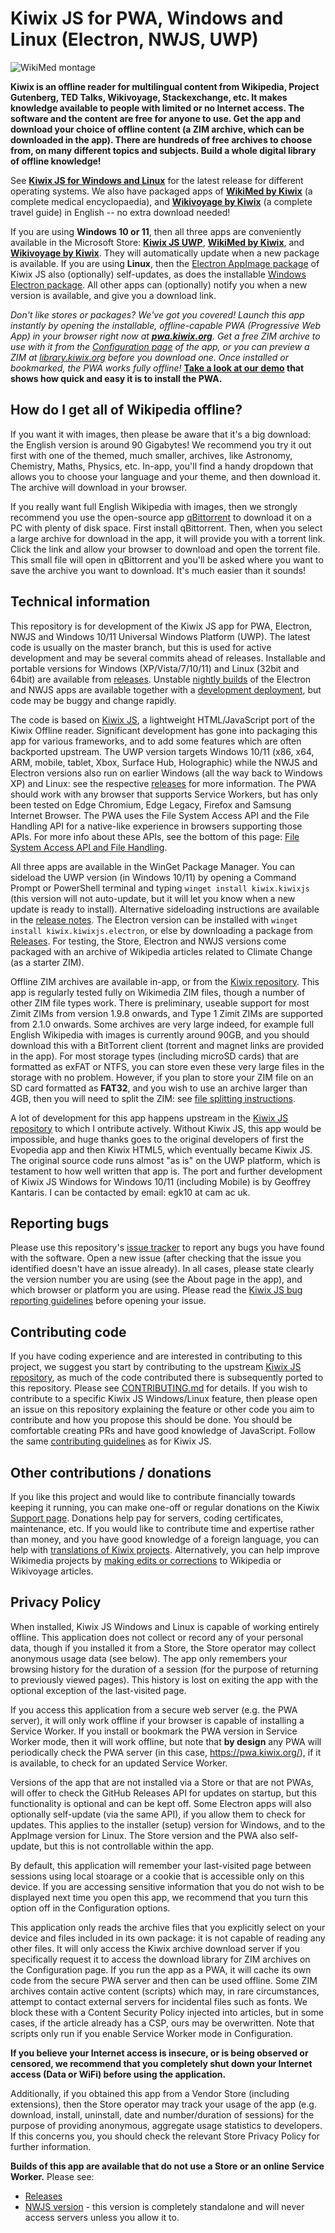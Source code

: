 # Kiwix JS for PWA, Windows and Linux (Electron, NWJS, UWP)

![WikiMed montage](https://user-images.githubusercontent.com/4304337/182706203-eca53649-8dea-44b9-ac4a-b08cc05c4252.png)

**Kiwix is an offline reader for multilingual content from Wikipedia, Project Gutenberg, TED Talks, Wikivoyage, Stackexchange, etc. It
makes knowledge available to people with limited or no Internet access. The software and the content are free for anyone to use.
Get the app and download your choice of offline content (a ZIM archive, which can be downloaded in the app). There are hundreds of free
archives to choose from, on many different topics and subjects. Build a whole digital library of offline knowledge!** 

See **[Kiwix JS for Windows and Linux](https://kiwix.github.io/kiwix-js-windows/kiwix-js-uwp.html)** for the latest release for different
operating systems. We also have packaged apps of **[WikiMed by Kiwix](https://kiwix.github.io/kiwix-js-windows/wikimed-uwp.html)** (a
complete medical encyclopaedia), and **[Wikivoyage by Kiwix](https://kiwix.github.io/kiwix-js-windows/wikivoyage-uwp.html)** (a complete
travel guide) in English -- no extra download needed!

If you are using **Windows 10 or 11**, then all three apps are conveniently available in the Microsoft Store:
**[Kiwix JS UWP](https://www.microsoft.com/store/apps/9P8SLZ4J979J)**,
**[WikiMed by Kiwix](https://www.microsoft.com/store/apps/9PHJSNP1CZ8J)**,
and **[Wikivoyage by Kiwix](https://www.microsoft.com/store/apps/9N5SB90Q4JBJ)**. They will automatically update when a new package is
available. If you are using **Linux**, then the
[Electron AppImage package](http://kiwix.github.io/kiwix-js-windows/kiwix-js-electron.html) of Kiwix JS also (optionally) self-updates,
as does the installable [Windows Electron package](http://kiwix.github.io/kiwix-js-windows/kiwix-js-electron.html). All other apps can
(optionally) notify you when a new version is available, and give you a download link.

*Don't like stores or packages? We've got you covered! Launch this app instantly by opening the installable, offline-capable PWA
(Progressive Web App) in your browser right now at **[pwa.kiwix.org](https://pwa.kiwix.org/)**. Get a free ZIM archive to use with it
from the [Configuration page](https://pwa.kiwix.org/www/index.html#downloads) of the app, or you can preview a ZIM at
[library.kiwix.org](https://library.kiwix.org) before you download one. Once installed or bookmarked, the PWA works fully offline!*
**[Take a look at our demo](screenshots/Install-PWA.md) that shows how quick and easy it is to install the PWA.**

## How do I get all of Wikipedia offline?

If you want it with images, then please be aware that it's a big download: the English version is around 90 Gigabytes! We recommend you
try it out first with one of the themed, much smaller, archives, like Astronomy, Chemistry, Maths, Physics, etc. In-app, you'll find a
handy dropdown that allows you to choose your language and your theme, and then download it. The archive will download in your browser.

If you really want full English Wikipedia with images, then we strongly recommend you use the open-source app
[qBittorrent](https://www.qbittorrent.org/) to download it on a PC with plenty of disk space. First install qBittorrent. Then, when you
select a large archive for download in the app, it will provide you with a torrent link. Click the link and allow your browser to
download and open the torrent file. This small file will open in qBittorrent and you'll be asked where you want to save the archive you
want to download. It's much easier than it sounds!

## Technical information

This repository is for development of the Kiwix JS app for PWA, Electron, NWJS and Windows 10/11 Universal Windows Platform (UWP).
The latest code is usually on the master branch, but this is used for active development and may be several commits ahead of releases.
Installable and portable versions for Windows (XP/Vista/7/10/11) and Linux (32bit and 64bit) are available from
[releases](https://github.com/kiwix/kiwix-js-windows/releases/). Unstable [nightly builds](https://download.kiwix.org/nightly/) of the
Electron and NWJS apps are available together with a [development deployment](https://kiwix.github.io/kiwix-js-windows/), but code may be
buggy and change rapidly.

The code is based on [Kiwix JS](https://github.com/kiwix/kiwix-js), a lightweight HTML/JavaScript port of the Kiwix Offline reader.
Significant development has gone into packaging this app for various frameworks, and to add some features which are often backported
upstream. The UWP version targets Windows 10/11 (x86, x64, ARM, mobile, tablet, Xbox, Surface Hub, Holographic) while the NWJS and
Electron versions also run on earlier Windows (all the way back to Windows XP) and Linux: see the respective
[releases](https://github.com/kiwix/kiwix-js-windows/releases/) for more information. The PWA should work with any browser that supports
Service Workers, but has only been tested on Edge Chromium, Edge Legacy, Firefox and Samsung Internet Browser. The PWA uses the File
System Access API and the File Handling API for a native-like experience in browsers supporting those APIs. For more info about these
APIs, see the bottom of this page:
[File System Access API and File Handling](screenshots/Install-PWA.md#file-system-access-api-and-file-handling).

All three apps are available in the WinGet Package Manager. You can sideload the UWP version (in Windows 10/11) by opening a Command
Prompt or PowerShell terminal and typing `winget install kiwix.kiwixjs` (this version will not auto-update, but it will let you know when
a new update is ready to install). Alternative sideloading instructions are available in the
[release notes](https://kiwix.github.io/kiwix-js-windows/kiwix-js-uwp.html). The Electron version can be installed with
`winget install kiwix.kiwixjs.electron`, or else by downloading a package from
[Releases](https://github.com/kiwix/kiwix-js-windows/releases/). For testing, the Store, Electron and NWJS versions come packaged with an
archive of Wikipedia articles related to Climate Change (as a starter ZIM).

Offline ZIM archives are available in-app, or from the [Kiwix repository](https://library.kiwix.org). This app is regularly tested fully
on Wikimedia ZIM files, though a number of other ZIM file types work. There is preliminary, useable support for most Zimit ZIMs from
version 1.9.8 onwards, and Type 1 Zimit ZIMs are supported from 2.1.0 onwards. Some archives are very large indeed, for example full
English Wikipedia with images is currently around 90GB, and you should download this with a BitTorrent client (torrent and magnet links
are provided in the app). For most storage types (including microSD cards) that are formatted as exFAT or NTFS, you can store even these
very large files in the storage with no problem. However, if you plan to store your ZIM file on an SD card formatted as **FAT32**, and
you wish to use an archive larger than 4GB, then you will need to split the ZIM: see
[file splitting instructions](https://github.com/kiwix/kiwix-js-windows/tree/master/AppPackages#download-a-zim-archive-all-platforms).

A lot of development for this app happens upstream in the [Kiwix JS repository](https://kiwix.github.io/kiwix-js/) to which I ontribute
actively. Without Kiwix JS, this app would be impossible, and huge thanks goes to the original developers of first the Evopedia app and
then Kiwix HTML5, which eventually became Kiwix JS. The original source code runs almost "as is" on the UWP platform, which is testament
to how well written that app is. The port and further development of Kiwix JS Windows for Windows 10/11 (including Mobile) is by Geoffrey
Kantaris. I can be contacted by email: egk10 at cam ac uk.

## Reporting bugs

Please use this repository's [issue tracker](https://github.com/kiwix/kiwix-js-windows/issues) to report any bugs you have found with the software. Open a new
issue (after checking that the issue you identified doesn't have an issue already). In all cases, please state clearly the version number you are using (see
the About page in the app), and which browser or platform you are using. Please read the
[Kiwix JS bug reporting guidelines](https://github.com/kiwix/kiwix-js/blob/master/REPORT_BUG.md) before opening your issue.

## Contributing code

If you have coding experience and are interested in contributing to this project, we suggest you start by contributing to the upstream [Kiwix JS repository](https://kiwix.github.io/kiwix-js/),
as much of the code contributed there is subsequently ported to this repository. Please see [CONTRIBUTING.md](https://github.com/kiwix/kiwix-js/blob/master/CONTRIBUTING.md) for details.
If you wish to contribute to a specific Kiwix JS Windows/Linux feature, then please open an issue on this repository explaining the feature or other code you
aim to contribute and how you propose this should be done. You should be comfortable creating PRs and have good knowledge of JavaScript. Follow the same
[contributing guidelines](https://github.com/kiwix/kiwix-js/blob/master/CONTRIBUTING.md) as for Kiwix JS.

## Other contributions / donations

If you like this project and would like to contribute financially towards keeping it running, you can make one-off or regular donations on the Kiwix
[Support page](https://www.kiwix.org/en/support/). Donations help pay for servers, coding certificates, maintenance, etc. If you would like to contribute
time and expertise rather than money, and you have good knowledge of a foreign language, you can help with [translations of Kiwix projects](https://translatewiki.net/wiki/Special:SearchTranslations?query=kiwix&language=en).
Alternatively, you can help improve Wikimedia projects by [making edits or corrections](https://en.wikipedia.org/wiki/Wikipedia:Contributing_to_Wikipedia)
to Wikipedia or Wikivoyage articles. 

## Privacy Policy

When installed, Kiwix JS Windows and Linux is capable of working entirely offline. This application does not collect or
record any of your personal data, though if you installed it from a Store, the Store operator may collect anonymous
usage data (see below). The app only remembers your browsing history for the duration of a session (for the purpose
of returning to previously viewed pages). This history is lost on exiting the app with the optional exception of the
last-visited page.

If you access this application from a secure web server (e.g. the PWA server), it will only work offline if your browser
is capable of installing a Service Worker. If you install or bookmark the PWA version in Service Worker mode, then it
will work offline, but note that **by design** any PWA will periodically check the PWA server (in this case, 
https://pwa.kiwix.org/), if it is available, to check for an updated Service Worker.

Versions of the app that are not installed via a Store or that are not PWAs, will offer to check the GitHub Releases API
for updates on startup, but this functionality is optional and can be kept off. Some Electron apps will also optionally
self-update (via the same API), if you allow them to check for updates. This applies to the installer (setup) version for
Windows, and to the AppImage version for Linux. The Store version and the PWA also self-update, but this is not 
controllable within the app.

By default, this application will remember your last-visited page between sessions using local stoarage or a cookie
that is accessible only on this device. If you are accessing sensitive information that you do not wish to be displayed
next time you open this app, we recommend that you turn this option off in the Configuration options.

This application only reads the archive files that you explicitly select on your device and files included in its own
package: it is not capable of reading any other files. It will only access the Kiwix archive download server if
you specifically request it to access the download library for ZIM archives on the Configuration page. If you run the
app as a PWA, it will cache its own code from the secure PWA server and then can be used offline. Some ZIM archives
contain active content (scripts) which may, in rare circumstances, attempt to contact external servers for incidental files
such as fonts. We block these with a Content Security Policy injected into articles, but in some cases, if the article already
has a CSP, ours may be overwritten. Note that scripts only run if you enable Service Worker mode in Configuration.

**If you believe your Internet access is insecure, or is being observed or censored, we recommend that you completely shut
down your Internet access (Data or WiFi) before using the application.**

Additionally, if you obtained this app from a Vendor Store (including extensions), then the Store operator may track your
usage of the app (e.g. download, install, uninstall, date and number/duration of sessions) for the purpose of providing
anonymous, aggregate usage statistics to developers. If this concerns you, you should check the relevant Store Privacy Policy
for further information.

**Builds of this app are available that do not use a Store or an online Service Worker.** Please see:

* [Releases](https://github.com/kiwix/kiwix-js-windows/releases/)
* [NWJS version](https://kiwix.github.io/kiwix-js-windows/kiwix-js-nwjs.html) - this version is completely standalone
  and will never access servers unless you allow it to.
